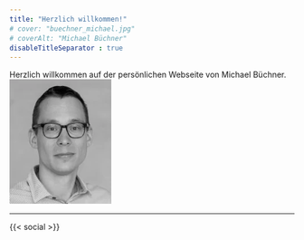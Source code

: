 ```yaml
---
title: "Herzlich willkommen!"
# cover: "buechner_michael.jpg"
# coverAlt: "Michael Büchner"
disableTitleSeparator : true
---
```


Herzlich willkommen auf der persönlichen Webseite von Michael Büchner.
![Michael Büchner](/img/buechner_michael.webp)

---

{{< social >}}